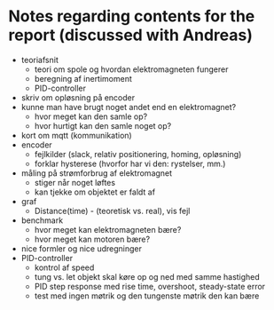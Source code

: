 
# Notes regarding contents for the report (discussed with Andreas)

* teoriafsnit
	- teori om spole og hvordan elektromagneten fungerer
	- beregning af inertimoment
	- PID-controller
* skriv om opløsning på encoder
* kunne man have brugt noget andet end en elektromagnet?
	- hvor meget kan den samle op?
	- hvor hurtigt kan den samle noget op?
* kort om mqtt (kommunikation)
* encoder
	- fejlkilder (slack, relativ positionering, homing, opløsning)
	- forklar hysterese (hvorfor har vi den: rystelser, mm.)
* måling på strømforbrug af elektromagnet
	- stiger når noget løftes
	- kan tjekke om objektet er faldt af
* graf
	- Distance(time) - (teoretisk vs. real), vis fejl
* benchmark
	- hvor meget kan elektromagneten bære?
	- hvor meget kan motoren bære?
* nice formler og nice udregninger
* PID-controller
	- kontrol af speed
	- tung vs. let objekt skal køre op og ned med samme hastighed
	- PID step response med rise time, overshoot, steady-state error
	- test med ingen møtrik og den tungenste møtrik den kan bære